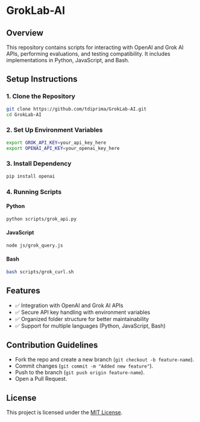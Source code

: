 # GrokLab-AI

## Overview
This repository contains scripts for interacting with OpenAI and Grok AI APIs, performing evaluations, and testing compatibility. It includes implementations in Python, JavaScript, and Bash.

## Setup Instructions

### 1. Clone the Repository

```sh
git clone https://github.com/tdiprima/GrokLab-AI.git
cd GrokLab-AI
```

### 2. Set Up Environment Variables

```sh
export GROK_API_KEY=your_api_key_here
export OPENAI_API_KEY=your_openai_key_here
```

### 3. Install Dependency

```sh
pip install openai
```

### 4. Running Scripts

#### Python

```sh
python scripts/grok_api.py
```

#### JavaScript

```sh
node js/grok_query.js
```

#### Bash

```sh
bash scripts/grok_curl.sh
```

## Features
- ✅ Integration with OpenAI and Grok AI APIs
- ✅ Secure API key handling with environment variables
- ✅ Organized folder structure for better maintainability
- ✅ Support for multiple languages (Python, JavaScript, Bash)

## Contribution Guidelines
- Fork the repo and create a new branch (`git checkout -b feature-name`).
- Commit changes (`git commit -m "Added new feature"`).
- Push to the branch (`git push origin feature-name`).
- Open a Pull Request.

## License
This project is licensed under the [MIT License](LICENSE).
